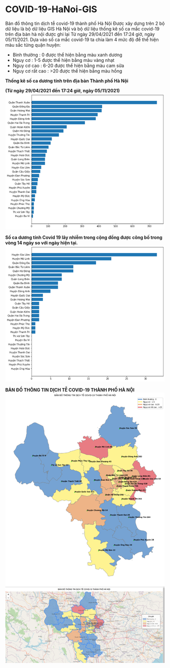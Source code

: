 # COVID-19-HaNoi-GIS
Bản đồ thông tin dịch tễ covid-19 thành phố Hà Nội Được xây dựng trên 2 bộ dữ liệu là bộ dữ liệu GIS Hà Nội và bộ dữ liệu thống kê số ca mắc covid-19 trên địa bàn hà nội được ghi lại Từ ngày 29/04/2021 đến 17:24 giờ, ngày 05/11/2021.
Dựa vào số ca mắc covid-19 ta chia làm 4 mức độ để thể hiện màu sắc từng quận huyện:
  - Bình thường : 0 được thể hiện bằng màu xanh dương
  - Nguy cơ : 1-5 được thể hiện bằng màu vàng nhạt
  - Nguy cơ cao : 6-20 được thể hiện bằng màu cam sữa
  - Nguy cơ rất cao : >20 được thể hiện bằng màu hồng

**Thống kê số ca dương tính trên địa bàn Thành phố Hà Nội**

**(Từ ngày 29/04/2021 đến 17:24 giờ, ngày 05/11/2021)**
<img src="./images/1.png">

**Số ca dương tính Covid 19 lây nhiễm trong cộng đồng được công bố trong vòng 14 ngày so với ngày hiện tại.**
<img src="./images/2.png">

**BẢN ĐỒ THÔNG TIN DỊCH TỄ COVID-19 THÀNH PHỐ HÀ NỘI**
<img src="./images/3.png">
<img src="./images/4.png">


